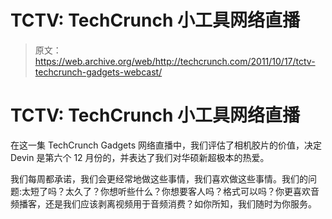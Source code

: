 # TCTV: TechCrunch 小工具网络直播

> 原文：<https://web.archive.org/web/http://techcrunch.com/2011/10/17/tctv-techcrunch-gadgets-webcast/>

# TCTV: TechCrunch 小工具网络直播

在这一集 TechCrunch Gadgets 网络直播中，我们评估了相机胶片的价值，决定 Devin 是第六个 12 月份的，并表达了我们对华硕新超极本的热爱。

我们每周都承诺，我们会更经常地做这些事情，我们喜欢做这些事情。我们的问题:太短了吗？太久了？你想听些什么？你想要客人吗？格式可以吗？你更喜欢音频播客，还是我们应该剥离视频用于音频消费？如你所知，我们随时为你服务。